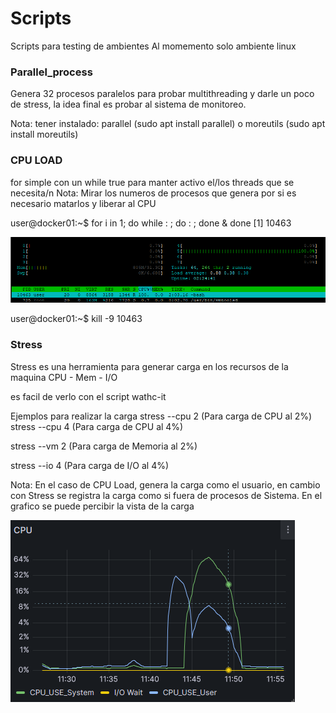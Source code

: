 # Scripts
 Scripts para testing de ambientes
 Al momemento solo ambiente linux

### Parallel_process
Genera 32 procesos paralelos para probar multithreading y darle un poco de stress, la idea final es probar al sistema de monitoreo.

Nota: tener instalado: 
parallel (sudo apt install parallel)
o
moreutils (sudo apt install moreutils)

### CPU LOAD
for simple con un while true para manter activo el/los threads que se necesita/n
Nota: Mirar los numeros de procesos que genera por si es necesario matarlos y liberar al CPU

user@docker01:~$ for i in 1; do while : ; do : ; done & done
[1] 10463

![Alt text](./Rimages/image-0.png)

user@docker01:~$ kill -9 10463

### Stress
Stress es una herramienta para generar carga en los recursos de la maquina CPU - Mem - I/O

es facil de verlo con el script wathc-it

Ejemplos para realizar la carga
stress --cpu 2 (Para carga de CPU al 2%)
stress --cpu 4 (Para carga de CPU al 4%)

stress --vm 2 (Para carga de Memoria al 2%)

stress --io 4 (Para carga de I/O al 4%)



Nota: En el caso de CPU Load, genera la carga como el usuario, en cambio con Stress se registra la carga como si fuera de procesos de Sistema.
En el grafico se puede percibir la vista de la carga 

![Alt text](./Rimages/image-1.png)